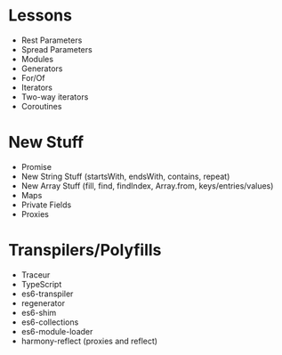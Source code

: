 # Lessons
 
- Rest Parameters
- Spread Parameters
- Modules
- Generators
- For/Of
- Iterators
- Two-way iterators
- Coroutines

# New Stuff

- Promise
- New String Stuff (startsWith, endsWith, contains, repeat)
- New Array Stuff (fill, find, findIndex, Array.from, keys/entries/values)
- Maps
- Private Fields
- Proxies


# Transpilers/Polyfills

- Traceur
- TypeScript
- es6-transpiler
- regenerator
- es6-shim
- es6-collections
- es6-module-loader
- harmony-reflect (proxies and reflect)

